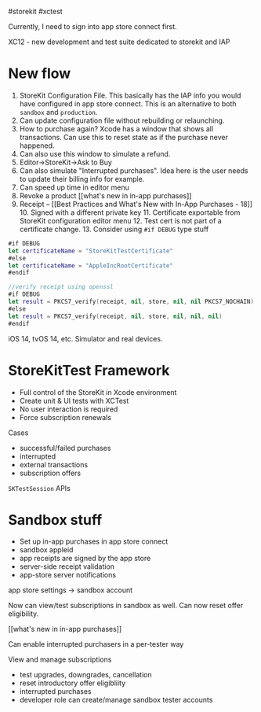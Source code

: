 #storekit #xctest 

Currently, I need to sign into app store connect first.

XC12 - new development and test suite dedicated to storekit and IAP

# New flow
1.  StoreKit Configuration File.  This basically has the IAP info you would have configured in app store connect.  This is an alternative to both `sandbox` and `production`.
2.  Can update configuration file without rebuilding or relaunching.
3.  How to purchase again?  Xcode has a window that shows all transactions.  Can use this to reset state as if the purchase never happened.
4.  Can also use this window to simulate a refund.
5.  Editor->StoreKit->Ask to Buy
6.  Can also simulate "Interrupted purchases".  Idea here is the user needs to update their billing info for example.
7.  Can speed up time in editor menu
8.  Revoke a product [[what's new in in-app purchases]]
9.  Receipt – [[Best Practices and What's New with In-App Purchases - 18]]
	10.  Signed with a different private key
	11.  Certificate exportable from StoreKit configuration editor menu
	12.  Test cert is not part of a certificate change.
	13.  Consider using `#if DEBUG` type stuff


```swift
#if DEBUG
let certificateName = "StoreKitTestCertificate"
#else
let certificateName = "AppleIncRootCertificate"
#endif

//verify receipt using openssl
#if DEBUG
let result = PKCS7_verify(receipt, nil, store, nil, nil PKCS7_NOCHAIN)
#else
let result = PKCS7_verify(receipt, nil, store, nil, nil, nil)
#endif
```


iOS 14, tvOS 14, etc.  Simulator and real devices.
# StoreKitTest Framework
* Full control of the StoreKit in Xcode environment
* Create unit & UI tests with XCTest
* No user interaction is required
* Force subscription renewals

Cases
* successful/failed purchases
* interrupted
* external transactions
* subscription offers

```SKTestSession``` APIs


# Sandbox stuff
* Set up in-app purchases in app store connect
* sandbox appleid
* app receipts are signed by the app store
* server-side receipt validation
* app-store server notifications

app store settings -> sandbox account

Now can view/test subscriptions in sandbox as well.  Can now reset offer eligibility.

[[what's new in in-app purchases]]

Can enable interrupted purchasers in a per-tester way

View and manage subscriptions
* test upgrades, downgrades, cancellation
* reset introductory offer eligibliity
* interrupted purchases
* developer role can create/manage sandbox tester accounts


